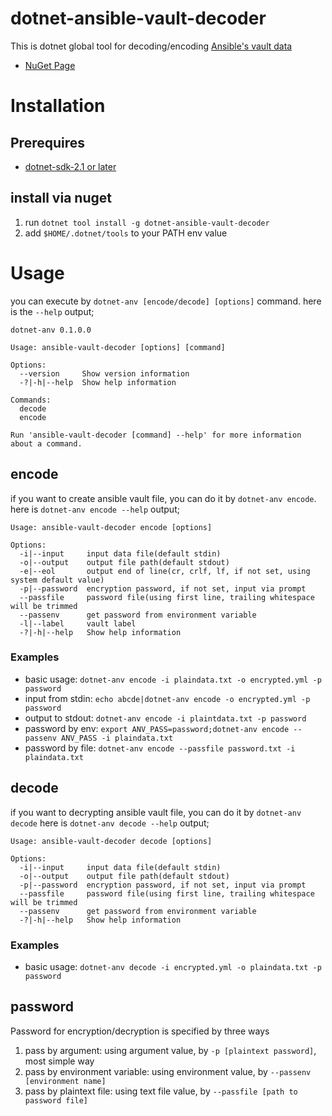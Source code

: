 # dotnet-ansible-vault-decoder

This is dotnet global tool for decoding/encoding [Ansible's vault data](https://docs.ansible.com/ansible/latest/user_guide/vault.html)

* [NuGet Page](https://www.nuget.org/packages/dotnet-ansible-vault-decoder/)

# Installation

## Prerequires

* [dotnet-sdk-2.1 or later](https://dotnet.microsoft.com/download)

## install via nuget

1. run `dotnet tool install -g dotnet-ansible-vault-decoder`
2. add `$HOME/.dotnet/tools` to your PATH env value


# Usage

you can execute by `dotnet-anv [encode/decode] [options]` command.
here is the `--help` output;

```
dotnet-anv 0.1.0.0

Usage: ansible-vault-decoder [options] [command]

Options:
  --version     Show version information
  -?|-h|--help  Show help information

Commands:
  decode        
  encode        

Run 'ansible-vault-decoder [command] --help' for more information about a command.
```

## encode

if you want to create ansible vault file, you can do it by `dotnet-anv encode`.
here is `dotnet-anv encode --help` output;

```
Usage: ansible-vault-decoder encode [options]

Options:
  -i|--input     input data file(default stdin)
  -o|--output    output file path(default stdout)
  -e|--eol       output end of line(cr, crlf, lf, if not set, using system default value)
  -p|--password  encryption password, if not set, input via prompt
  --passfile     password file(using first line, trailing whitespace will be trimmed
  --passenv      get password from environment variable
  -l|--label     vault label
  -?|-h|--help   Show help information

```

### Examples

* basic usage: `dotnet-anv encode -i plaindata.txt -o encrypted.yml -p password`
* input from stdin: `echo abcde|dotnet-anv encode -o encrypted.yml -p password`
* output to stdout: `dotnet-anv encode -i plaintdata.txt -p password`
* password by env: `export ANV_PASS=password;dotnet-anv encode --passenv ANV_PASS -i plaindata.txt`
* password by file: `dotnet-anv encode --passfile password.txt -i plaindata.txt`

## decode

if you want to decrypting ansible vault file, you can do it by `dotnet-anv decode`
here is `dotnet-anv decode --help` output;

```
Usage: ansible-vault-decoder decode [options]

Options:
  -i|--input     input data file(default stdin)
  -o|--output    output file path(default stdout)
  -p|--password  encryption password, if not set, input via prompt
  --passfile     password file(using first line, trailing whitespace will be trimmed
  --passenv      get password from environment variable
  -?|-h|--help   Show help information
```

### Examples

* basic usage: `dotnet-anv decode -i encrypted.yml -o plaindata.txt -p password`

## password

Password for encryption/decryption is specified by three ways

1. pass by argument: using argument value, by `-p [plaintext password]`, most simple way
2. pass by environment variable: using environment value, by `--passenv [environment name]`
3. pass by plaintext file: using text file value, by `--passfile [path to password file]`

